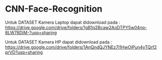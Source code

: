 # CNN-Face-Recognition
Untuk DATASET Kamera Laptop dapat didownload pada : https://drive.google.com/drive/folders/1gB1q2Bcaw2AoDTPY5w04np-8LW78DiM-?usp=sharing

Untuk DATASET Kamera HP dapat didownload pada : https://drive.google.com/drive/folders/1AnQndQJYNEz7I1HwOjPun4yTQrf2prVD?usp=sharing
